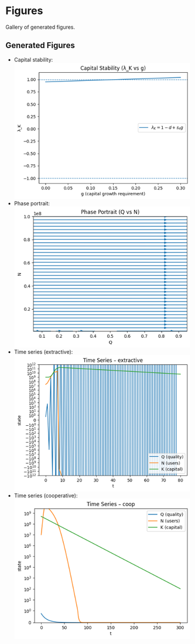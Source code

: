 # Figures

Gallery of generated figures.

## Generated Figures

- Capital stability: ![](../assets/figures/stability_lambdaK.png)
- Phase portrait: ![](../assets/figures/phase_portrait.png)
- Time series (extractive): ![](../assets/figures/time_series_extractive.png)
- Time series (cooperative): ![](../assets/figures/time_series_coop.png)

